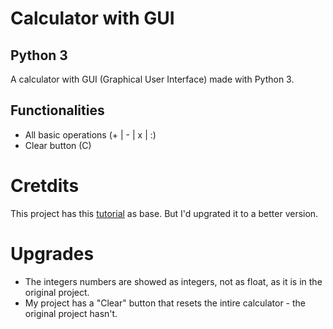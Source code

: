 # Calculator with GUI
## Python 3

A calculator with GUI (Graphical User Interface) made with Python 3.

## Functionalities

* All basic operations (+ | - | x | :)
* Clear button (C)

# Cretdits

This project has this [tutorial](https://www.youtube.com/watch?v=VpeJKjWiOVk&t=699s) as base.
But I'd upgrated it to a better version.

# Upgrades

* The integers numbers are showed as integers, not as float, as it is in the original project.
* My project has a "Clear" button that resets the intire calculator - the original project hasn't.